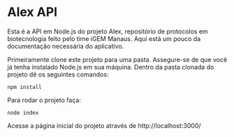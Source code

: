 # Alex API

Esta é a API em Node.js do projeto Alex, repositório de protocolos em biotecnologia feito pelo time iGEM Manaus. Aqui está um pouco da documentação necessária do aplicativo.

Primeiramente clone este projeto para uma pasta. Assegure-se de que você já tenha instalado Node.js em sua máquina. Dentro da pasta clonada do projeto dê os seguintes comandos:

```
npm install
```

Para rodar o projeto faça:

```
node index
```

Acesse a página inicial do projeto através de http://localhost:3000/
